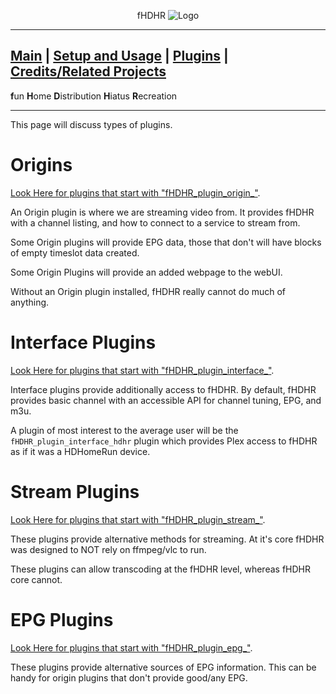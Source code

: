 <p align="center">fHDHR    <img src="images/logo.ico" alt="Logo"/></p>

---
[Main](README.md)  |  [Setup and Usage](Usage.md)  |  [Plugins](Plugins.md)  |  [Credits/Related Projects](Related-Projects.md)
---
**f**un
**H**ome
**D**istribution
**H**iatus
**R**ecreation

---

This page will discuss types of plugins.

# Origins
[Look Here for plugins that start with "fHDHR_plugin_origin_"](https://github.com/fHDHR).

An Origin plugin is where we are streaming video from. It provides fHDHR with a channel listing, and how to connect to a service to stream from.

Some Origin plugins will provide EPG data, those that don't will have blocks of empty timeslot data created.

Some Origin Plugins will provide an added webpage to the webUI.

Without an Origin plugin installed, fHDHR really cannot do much of anything.


# Interface Plugins
[Look Here for plugins that start with "fHDHR_plugin_interface_"](https://github.com/fHDHR).

Interface plugins provide additionally access to fHDHR. By default, fHDHR provides basic channel with an accessible API for channel tuning, EPG, and m3u.

A plugin of most interest to the average user will be the `fHDHR_plugin_interface_hdhr` plugin which provides Plex access to fHDHR as if it was a HDHomeRun device.


# Stream Plugins
[Look Here for plugins that start with "fHDHR_plugin_stream_"](https://github.com/fHDHR).

These plugins provide alternative methods for streaming. At it's core fHDHR was designed to NOT rely on ffmpeg/vlc to run.

These plugins can allow transcoding at the fHDHR level, whereas fHDHR core cannot.

# EPG Plugins
[Look Here for plugins that start with "fHDHR_plugin_epg_"](https://github.com/fHDHR).

These plugins provide alternative sources of EPG information. This can be handy for origin plugins that don't provide good/any EPG.
